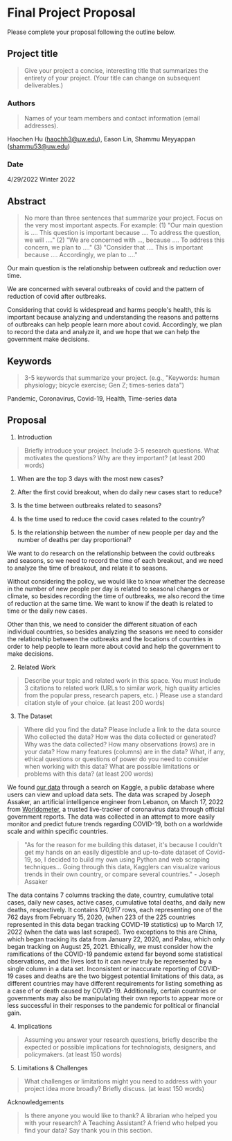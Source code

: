 # Final Project Proposal

Please complete your proposal following the outline below.

## Project title

> Give your project a concise, interesting title that summarizes the entirety of your project. (Your title can change on subsequent deliverables.)

### Authors

> Names of your team members and contact information (email addresses).

Haochen Hu (haochh3@uw.edu), Eason Lin, Shammu Meyyappan (shammu53@uw.edu)

### Date
4/29/2022
Winter 2022

## Abstract

> No more than three sentences that summarize your project. Focus on the very most important aspects. For example: (1) "Our main question is .... This question is important because .... To address the question, we will ...." (2) "We are concerned with ..., because .... To address this concern, we plan to ...." (3) "Consider that .... This is important because .... Accordingly, we plan to ...."

Our main question is the relationship between outbreak and reduction over time.

We are concerned with several outbreaks of covid and the pattern of reduction of covid after outbreaks.

Considering that covid is widespread and harms people's health, this is important because analyzing and understanding the reasons and patterns of outbreaks can help people learn more about covid.
Accordingly, we plan to record the data and analyze it, and we hope that we can help the government make decisions.


## Keywords

> 3-5 keywords that summarize your project.
(e.g., "Keywords: human physiology; bicycle exercise; Gen Z; times-series data")

Pandemic, Coronavirus, Covid-19, Health, Time-series data

## Proposal

1. Introduction  

> Briefly introduce your project.  Include 3-5 research questions. What motivates the questions? Why are they important? (at least 200 words)

1. When are the top 3 days with the most new cases?

2. After the first covid breakout, when do daily new cases start to reduce?

3. Is the time between outbreaks related to seasons?

4. Is the time used to reduce the covid cases related to the country?

5. Is the relationship between the number of new people per day and the number of deaths per day proportional?

We want to do research on the relationship between the covid outbreaks and seasons, so we need to record the time of each breakout, and we need to analyze the time of breakout, and relate it to seasons.

Without considering the policy, we would like to know whether the decrease in the number of new people per day is related to seasonal changes or climate, so besides recording the time of outbreaks, we also record the time of reduction at the same time. We want to know if the death is related to time or the daily new cases.

Other than this, we need to consider the different situation of each individual countries, so besides analyzing the seasons we need to consider the relationship between the outbreaks and the locations of countries in order to help people to learn more about covid and help the government to make decisions.

2. Related Work  

> Describe your topic and related work in this space. You must include 3 citations to related work (URLs to similar work, high quality articles from the popular press, research papers, etc. ) Please use a standard citation style of your choice. (at least 200 words)

3. The Dataset
> Where did you find the data? Please include a link to the data source
> Who collected the data?
> How was the data collected or generated?
> Why was the data collected?
> How many observations (rows) are in your data?
> How many features (columns) are in the data?
> What, if any, ethical questions or questions of power do you need to consider when working with this data?
> What are possible limitations or problems with this data? (at least 200 words)

We found [our data](https://www.kaggle.com/datasets/josephassaker/covid19-global-dataset) through a search on Kaggle, a public database where users can view and upload data sets. The data was scraped by Joseph Assaker, an artificial intelligence engineer from Lebanon, on March 17, 2022 from [Worldometer](https://www.worldometers.info/coronavirus/), a trusted live-tracker of coronavirus data through official government reports. The data was collected in an attempt to more easily monitor and predict future trends regarding COVID-19, both on a worldwide scale and within specific countries.

> "As for the reason for me building this dataset, it's because I couldn't get my hands on an easily digestible and up-to-date dataset of Covid-19, so, I decided to build my own using Python and web scraping techniques... Going through this data, Kagglers can visualize various trends in their own country, or compare several countries." - Joseph Assaker

The data contains 7 columns tracking the date, country, cumulative total cases, daily new cases, active cases, cumulative total deaths, and daily new deaths, respectively. It contains 170,917 rows, each representing one of the 762 days from February 15, 2020, (when 223 of the 225 countries represented in this data began tracking COVID-19 statistics) up to March 17, 2022 (when the data was last scraped). Two exceptions to this are China, which began tracking its data from January 22, 2020, and Palau, which only began tracking on August 25, 2021. Ethically, we must consider how the ramifications of the COVID-19 pandemic extend far beyond some statistical observations, and the lives lost to it can never truly be represented by a single column in a data set. Inconsistent or inaccurate reporting of COVID-19 cases and deaths are the two biggest potential limitations of this data, as different countries may have different requirements for listing something as a case of or death caused by COVID-19. Additionally, certain countries or governments may also be manipulating their own reports to appear more or less successful in their responses to the pandemic for political or financial gain.

4. Implications

> Assuming you answer your research questions, briefly describe the expected or possible implications for technologists, designers, and policymakers. (at least 150 words)

5. Limitations & Challenges
>What challenges or limitations might you need to address with your project idea more broadly? Briefly discuss. (at least 150 words)

Acknowledgements
> Is there anyone you would like to thank? A librarian who helped you with your research? A Teaching Assistant? A friend who helped you find your data? Say thank you in this section.
